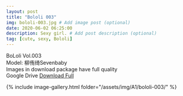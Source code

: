 ```yaml
---
layout: post
title: "Bololi 003"
img: bololi-003.jpg # Add image post (optional)
date: 2020-06-02 06:25:00
description: Sexy girl. # Add post description (optional)
tag: [cute, sexy, Bololi]
---
```

BoLoli Vol.003  
Model: 柳侑绮Sevenbaby     
Images in download package have full quality                    
Google Drive [Download Full](http://gestyy.com/e08piR)

{% include image-gallery.html folder="/assets/img/A1/bololi-003/" %}
